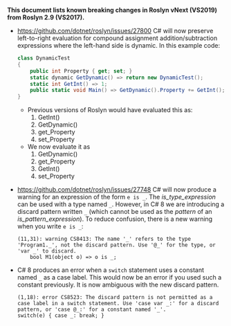 **This document lists known breaking changes in Roslyn vNext (VS2019) from Roslyn 2.9 (VS2017).**


- https://github.com/dotnet/roslyn/issues/27800 C# will now preserve left-to-right evaluation for compound assignment addition/subtraction expressions where the left-hand side is dynamic. In this example code:
    ``` C#
    class DynamicTest
    {
        public int Property { get; set; }
        static dynamic GetDynamic() => return new DynamicTest();
        static int GetInt() => 1;
        public static void Main() => GetDynamic().Property += GetInt();
    }
    ```
  - Previous versions of Roslyn would have evaluated this as:
    1. GetInt()
    2. GetDynamic()
    3. get_Property
    4. set_Property
  - We now evaluate it as
    1. GetDynamic()
    2. get_Property
    3. GetInt()
    4. set_Property


- https://github.com/dotnet/roslyn/issues/27748 C# will now produce a warning for an expression of the form `e is _`. The *is_type_expression* can be used with a type named `_`. However, in C# 8 we are introducing a discard pattern written `_` (which cannot be used as the *pattern* of an *is_pattern_expression*). To reduce confusion, there is a new warning when you write `e is _`:

    ``` none
    (11,31): warning CS8413: The name '_' refers to the type 'Program1._', not the discard pattern. Use '@_' for the type, or 'var _' to discard.
        bool M1(object o) => o is _;
    ```

- C# 8 produces an error when a `switch` statement uses a constant named `_` as a case label. This would now be an error if you used such a constant previously. It is now ambiguous with the new discard pattern.

    ``` none
    (1,18): error CS8523: The discard pattern is not permitted as a case label in a switch statement. Use 'case var _:' for a discard pattern, or 'case @_:' for a constant named '_'.
    switch(e) { case _: break; }
    ```
